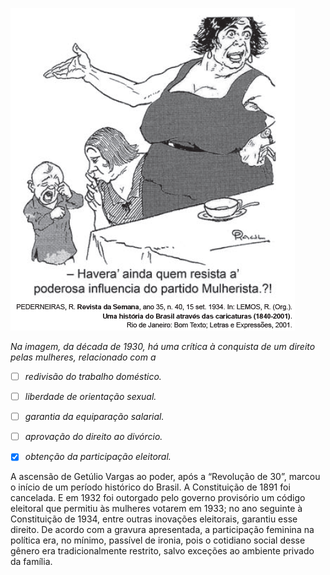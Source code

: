 

![](6d90ed5d-1a42-9ad6-5a4a-9bb1628f037e.png)

*Na imagem, da década de 1930, há uma crítica à conquista de um direito pelas mulheres, relacionado com a*



- [ ] *redivisão do trabalho doméstico.*
- [ ] *liberdade de orientação sexual.*
- [ ] *garantia da equiparação salarial.*
- [ ] *aprovação do direito ao divórcio.*
- [x] *obtenção da participação eleitoral.*


A ascensão de Getúlio Vargas ao poder, após a “Revolução de 30”, marcou o início de um período histórico do Brasil. A Constituição de 1891 foi cancelada. E em 1932 foi outorgado pelo governo provisório um código eleitoral que permitiu às mulheres votarem em 1933; no ano seguinte à Constituição de 1934, entre outras inovações eleitorais, garantiu esse direito. De acordo com a gravura apresentada, a participação feminina na política era, no mínimo, passível de ironia, pois o cotidiano social desse gênero era tradicionalmente restrito, salvo exceções ao ambiente privado da família.
